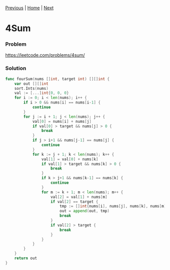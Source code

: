 [Previous](https://github.com/albertopformoso/go-leetcode/blob/main/017-letter-combinations-of-a-phone-number/017-letter-combinations-of-a-phone-number.md) | [Home](https://github.com/albertopformoso/go-leetcode) | [Next]()

# 4Sum

### Problem

https://leetcode.com/problems/4sum/

### Solution

```go
func fourSum(nums []int, target int) [][]int {
	var out [][]int
	sort.Ints(nums)
	val := [...]int{0, 0, 0}
	for i := 0; i < len(nums); i++ {
		if i > 0 && nums[i] == nums[i-1] {
			continue
		}
		for j := i + 1; j < len(nums); j++ {
			val[0] = nums[i] + nums[j]
			if val[0] > target && nums[j] > 0 {
				break
			}
			if j > i+1 && nums[j-1] == nums[j] {
				continue
			}
			for k := j + 1; k < len(nums); k++ {
				val[1] = val[0] + nums[k]
				if val[1] > target && nums[k] > 0 {
					break
				}
				if k > j+1 && nums[k-1] == nums[k] {
					continue
				}
				for m := k + 1; m < len(nums); m++ {
					val[2] = val[1] + nums[m]
					if val[2] == target {
						tmp := []int{nums[i], nums[j], nums[k], nums[m]}
						out = append(out, tmp)
						break
					}
					if val[2] > target {
						break
					}
				}
			}
		}
	}
	return out
}
```
